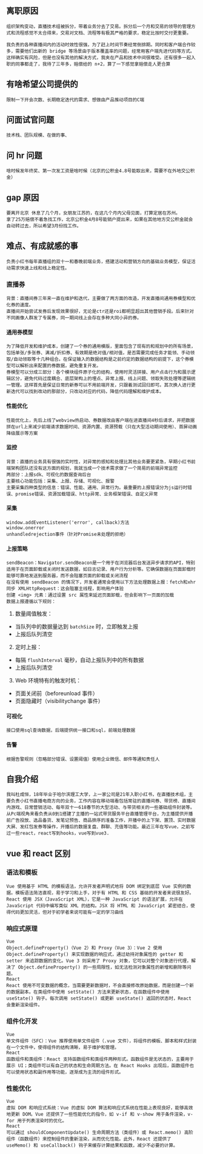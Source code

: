 ## 离职原因

    组织架构变动，直播技术组被拆分，带着业务分去了交易。拆分后一个月和交易的领导的管理方式和流程感觉不太合得来，交易对文档、流程等有极其严格的要求，稳定比按时交付更重要。

    我负责的各种直播间内的活动时效性很强，为了赶上时间节奏经常倒排期。同时和客户端合作较多，需要他们出新的 bridge 等场景由于版本覆盖率的问题，经常用客户端先进代码等方式。
    这样确实有风险，但是也没有其他的解决方式，我夹在产品和技术中间很难受。还有很多一起入职的同事都走了，我待了三年多，赔偿给的 n+2，算了一下感觉拿赔偿走人更合算

## 有啥希望公司提供的

    限制一下开会次数、长期稳定迭代的需求、想做由产品推动项目的C端

## 问面试官问题

    技术栈、团队规模、在做的事、

## 问 hr 问题

    啥时候发年终奖、第一次发工资是啥时候（北京的公积金4.8号能取出来，需要不在外地交公积金）

## gap 原因

    要离开北京 休息了几个月，女朋友江苏的，在这几个月内父母见面，打算定居在苏州。
    拿了25万赔偿不着急找工作，北京公积金4月8号能销户提出来，如果在其他地方交公积金就会自动转过去，所以希望3月份找工作。

## 难点、有成就感的事

    负责小红书每年直播组的双十一和春晚前端业务，搭建活动和营销方向的基础业务模型，保证活动需求快速上线和线上稳定性。
### 直播券
    背景：直播间券三年来一直在维护和迭代，主要做了两方面的改造，开发直播间通用券模型和优化券的速度。
    直播间开始尝试发券后发现效果很好，无论是ctr还是roi都明显超出其他营销手段。后来针对不同画像人群发了专属券，同一期间线上会存在多种大同小异的券。
#### 通用券模型
    为了降低开发和维护成本，创建了一个券的通用模版，里面包含了现有的和规划中的所有场景，包括单张/多张券、满减/折扣券、有效期是绝对值/相对值，是否需要完成任务才能领、手动领取/自动领取等十几种组合。在保证输入的数据结构是之前约定的数据结构的前提下，这个券模型可以解析出来配置的券数据，避免重复开发。
    券模型可以分成三部分：各个模块组件原子化的结构，使用时灵活拼接、用户点击行为和展示逻辑区分，避免代码过度耦合、底层架构上的埋点、异常上报、线上问题、领取失败处理等逻辑统一管理。这样首先是保证日常的新券可以不用前端开发，只跟着测试回归即可。其次换人进行更新迭代可以找到改动的那部分，只改动对应的代码，降低代码理解和维护成本。
#### 性能优化
    性能优化上，先后上线了webview热启动、券数据改由客户端在进直播间4秒后请求，并把数据拼在url上来减少前端请求数据时间、资源内置、资源预载（只在大型活动期间使用）、首屏动画降级展示等方案

#### 监控
    背景：直播的业务具有很强的实时性，对异常的感知和处理比其他业务要更紧急，早期小红书前端架构团队还没有这方面的规划，我就当成一个技术需求做了一个简易的前端异常监控
    两部分：上报sdk、可视化的数据查询后台
    主要核心功能包括：采集、上报、存储、可视化、报警
    主要采集四种类型的信息：错误、性能、通用、异常行为。最重要的上报错误分为js运行时错误、promise错误、资源加载错误、http异常、业务框架错误、自定义异常
#### 采集
    window.addEventListener('error', callback)方法
    window.onerror
    unhandledrejection事件（针对Promise未处理的拒绝）

#### 上报策略
    sendBeacon：‌Navigator.sendBeacon‌是一个用于在浏览器后台发送异步请求的API，特别适用于在页面卸载或关闭时发送数据，如日志记录、用户行为分析等。它确保数据在页面卸载时能够可靠地发送到服务器，而不会阻塞页面的卸载或关闭流程‌
    在没有使用 sendBeacon 的情况下，开发者通常会使用以下方法处理数据上报：fetch和xhr
    ‌同步 XMLHttpRequest‌：这会阻塞主线程，影响用户体验‌
    ‌创建 <img> 元素‌：通过设置 src 属性来延迟页面卸载，但会影响下一页面的加载‌
    数据上报遵循以下规则：
1. 数量阈值触发：
- 当队列中的数据量达到 `batchSize` 时，立即触发上报
- 上报后队列清空
2. 定时上报：
- 每隔 `flushInterval` 毫秒，自动上报队列中的所有数据
- 上报后队列清空
3. Web 环境特有的触发时机：
- 页面关闭前（beforeunload 事件）
- 页面隐藏时（visibilitychange 事件）

#### 可视化
    接口使用sql查询数据，后端提供统一接口和sql，前端处理数据
#### 告警
    根据告警规则（忽略部分错误、设置阈值）使用企业微信、邮件等通知责任人


## 自我介绍
    我叫杜成恒，18年毕业于哈尔滨理工大学，上一家公司是21年入职小红书，在直播技术组，主要负责小红书直播电商方向的业务，工作内容在移动端看包括常驻的直播间券、带货榜、直播间内游戏、日常营销活动、每年双十一618春节的大型活动、与带货相关的一些基础组件封装等。从Pc端视角来看负责从0到1搭建了主播的一站式带货服务平台直播管理平台，为主播提供开播前广告投放、选品备货、发笔记预告、商品排序的准备工作，开播中的上下架、置顶、实时数据大屏、发红包发券等操作，开播后的数据复盘、群聊、充值等功能。最近三年在写vue，之前写过一些react，react写到hooks，vue写到vue3.

## vue 和 react 区别
### 语法和模板
    Vue 使用基于 HTML 的模板语法，允许开发者声明式地将 DOM 绑定到底层 Vue 实例的数据。模板语法简洁直观，易于学习和上手，对于有 HTML 和 CSS 基础的开发者来说很友好。
    React 使用 JSX（JavaScript XML），它是一种 JavaScript 的语法扩展，允许在 JavaScript 代码中编写类似 XML 的结构。JSX 将 HTML 和 JavaScript 紧密结合，使得代码更加灵活，但对于初学者来说可能有一定的学习曲线
### 响应式原理
    Vue
    Object.defineProperty()（Vue 2）和 Proxy（Vue 3）：Vue 2 使用 Object.defineProperty() 来实现数据的响应式，通过劫持对象属性的 getter 和 setter 来追踪数据的变化。Vue 3 则采用了 Proxy 对象，它可以对整个对象进行代理，解决了 Object.defineProperty() 的一些局限性，如无法检测对象属性的新增和删除等问题。
    React
    React 使用不可变数据的概念，当需要更新数据时，不会直接修改原始数据，而是创建一个新的数据副本。在类组件中使用 setState() 方法来更新状态，在函数组件中使用 useState() 钩子。每次调用 setState() 或更新 useState() 返回的状态时，React 会重新渲染组件。
### 组件化开发
    Vue
    单文件组件（SFC）：Vue 推荐使用单文件组件（.vue 文件），将组件的模板、脚本和样式封装在一个文件中，使得组件的结构清晰，易于维护和管理。
    React
    函数组件和类组件：React 支持函数组件和类组件两种形式。函数组件是无状态的，主要用于展示 UI；类组件可以有自己的状态和生命周期方法。在 React Hooks 出现后，函数组件也可以使用状态和副作用等功能，逐渐成为主流的组件形式。
### 性能优化
    Vue
    虚拟 DOM 和响应式系统：Vue 的虚拟 DOM 算法和响应式系统在性能上表现良好，能够高效地更新 DOM。Vue 还提供了一些性能优化的指令，如 v-if 和 v-show 用于条件渲染，v-for 用于列表渲染时的优化。
    React
    可以通过 shouldComponentUpdate() 生命周期方法（类组件）或 React.memo() 高阶组件（函数组件）来控制组件的重新渲染，从而优化性能。此外，React 还提供了 useMemo() 和 useCallback() 钩子来缓存计算结果和函数，减少不必要的计算。


